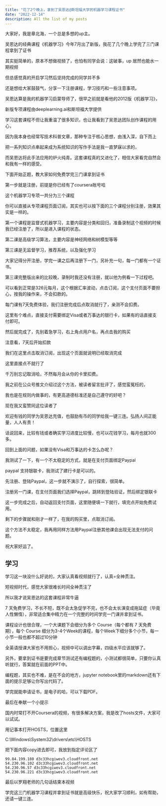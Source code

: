 ```yaml
---
title: "花了2个晚上，拿到了吴恩达@斯坦福大学的机器学习课程证书"
date: "2022-12-14"
description: All the list of my posts
---
```



大家好，我是章北海，一个总是多想的up主。

吴恩达的经典课程《机器学习》今年7月出了新版，我花了几个晚上学完了三门课程拿到了证书

其实挺简单的，原本不想做视频了，也怕有同学会说：这破事，up 居然也能水一期视频

但总感觉真的开启学习然后坚持完成的同学并不多

还是想给大家鼓鼓气，分享一下注册课程，学习技巧和一些注意事项。

吴恩达算是我的机器学习启蒙导师了，很早之前就是看他的2012版《机器学习》，

新版专项课程由deeplearning.ai和斯坦福大学提供

学习这套课程不但让我重温了很多知识，也让我看到了吴恩达团队创作课程的用心，

因为我本身也经常写技术科普文章，那种专注于核心思想，由浅入深，自下而上

把一系列知识点串起来成为系统知识的写作手法是我一直梦寐以求的，

而吴恩达将此手法应用的炉火纯青。这套课程真的又进化了，相信大家看完自然会和我有一样的感受。

下面开始正题，教大家如何免费学完三门课拿到证书

第一步就是注册，前提是你已经有了coursera账号哈

这个机器学习专项一共分为三个课程

你可以直接从专项课程页面订阅，其实也可以按下面的三个课程分别注册，效果其实是一样的。

第一个课程是监督式机器学习，主要内容是分类和回归，准备录制这个视频的时候我已经注册了，所以是进入课程的状态。

第二课是高级学习算法，主要内容是神经网络和树模型等等

第三课是无监督学习，推荐系统，以及强化学习

大家记得分开注册，学完一课之后再注册下一门，另补充一句，每一门都有一个证书。

第三课完整版出来的比较晚，录制时我还没有注册，就以他为例看一下过程吧。

可以看到正常是326元每月，这个根据汇率波动，点击订阅，这个支付页面不要担心，按我的操作来，不会扣款的。

每门课有7天免费体验，我们注册完成后点取消就行了，亲测不会扣费。

这里有个难点，直接支付需要绑定Visa或者万事达的银行卡，如果有的话直接支付即可。

然后就完成了，先别着急学习，右上角点用户名，再点击我的购买

注意看，7天后开始扣款

我们在这里点击取消订阅，出现这个页面就说明已经取消完成

这里直接点不就行了

千万别忘记取消哈，不然每月会从你的卡里扣费。

我之前在公众号推文介绍过这个方法，被读者留言批评了，感觉蛮冤枉的，

我也是在规则内做事的，有更高道德标准还是自己遵守的好吧？

现在我又蛮赞同这位读者了

欢迎有钱的同学为吴恩达充值，也鼓励有币的同学给我一键三连。弘扬人间正能量，人人有责！

话说回来，比较有钱或者确实学习进度比较慢，也可以花钱学习，每月也就300多。

回到上面的问题，如果没有Visa和万事达的卡怎么办呢？

我测试了一下，有一个不太稳定的方式，就是在支付页面绑定Paypal

paypal 支持银联卡，我测试了建行卡是可以的。

先注册、登陆Paypal，这一步就不演示了，自行探索，很简单。

注册另一门课，在支付页面我们选择Paypal，跳转到登陆验证，然后绑定银联卡  

这一步完成之后，自动返回支付页面，这里随便填一下就行，填完点开始免费试用。 

剩下的步骤就和刚才一样了，在我的购买里，点取消订阅。

这个方法不太稳定，我再用同样方法用Paypal注册其他课会出现无法支付的问题。

祝大家好运了。

## 学习

学习这一块没什么好说的，大家认真看视频就行了，认真=全神贯注。

短视频时代，感觉大家很难长时间全神贯注了

所以我才说吴恩达的这套课程非常牛逼

7 天免费学习，不长不短，既不会太急促学不完，也不会太长演变成拖延症（毕竟人性懒惰），非常适合集中精力在一个完整的时间学完一门课并拿到证书。

课程设计也很合理，一个大课题下会细分为多个 Course（每个都有 7 天免费期），每个 Course 细分为3-4个Week的课程，每个Week下细分多个小节，每一小节一般也都不超过10分钟

全英语授课大家也不用担心，视频中可以调出字幕，四级水平应该就够了。

另外，要拿到证书是要完成章节测试还有编程题的，小测试都很简单，只要你认真听就行，答案就在前面的PPT中。

编程题，其实也不难，是在不会的地方，jupyter notebook里的markdown还有下面的提示足够让你写出代码了。

学完就能申请证书，是电子的哈，可以下载PDF。

最后在奉献一个小提示

国内时常打不开Coursera的视频，有很多解决方案，我是改了hosts文件，大家可以试试。

用记事本打开HOSTS，位置这里

C:\Windows\System32\drivers\etc\HOSTS

把下面内容copy进去即可，我放到指定评论区了

```
99.84.199.180 d3c33hcgiwev3.cloudfront.net
54.230.96.102 d3c33hcgiwev3.cloudfront.net 
54.230.96.57 d3c33hcgiwev3.cloudfront.net 
54.230.96.221 d3c33hcgiwev3.cloudfront.net
```

最后以罗翔老师的几句话结束本视频

学完这三门机器学习课程并拿到证书就是高级快乐，祝大家学习顺利，如有帮助，还请一键三连。
